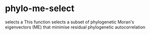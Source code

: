 # phylo-me-select
selects a This function selects a subset of phylogenetic Moran's eigenvectors (ME) that minimise residual phylogenetic autocorrelation
